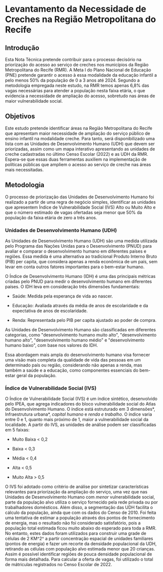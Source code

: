 # Levantamento da Necessidade de Creches na Região Metropolitana do Recife

## Introdução

Esta Nota Técnica pretende contribuir para o processo decisório na priorização do acesso ao serviço de creches nos municípios da Região Metropolitana do Recife (RMR). A Meta I do Plano Nacional de Educação (PNE) pretende garantir o acesso à essa modalidade da educação infantil a pelo menos 50% da população de 0 a 3 anos até 2024. Segundo a metodologia empregada neste estudo, na RMR temos apenas 6,8% das vagas necessárias para atender a população nesta faixa etária, o que evidencia a necessidade de ampliação do acesso, sobretudo nas áreas de maior vulnerabilidade social.

## Objetivos

Este estudo pretende identificar áreas na Região Metropolitana do Recife que apresentam maior necessidade de ampliação do serviço público de ensino infantil na modalidade creche. Para tanto, será disponibilizado uma lista com as Unidades de Desenvolvimento Humano (UDH) que devem ser priorizadas, assim como um mapa interativo apresentando as unidades de creche cadastradas no último Censo Escolar (2022) e as UDH da RMR. Espera-se que essas duas ferramentas auxiliem na implementação de políticas públicas que ampliem o acesso ao serviço de creche nas áreas mais necessitadas.

## Metodologia

O processo de priorização das Unidades de Desenvolvimento Humano foi realizado a partir de uma regra de negócio simples, identificar as unidades que apresentem Índice de Vulnerabilidade Social (IVS) Alto ou Muito Alto e que o número estimado de vagas ofertadas seja menor que 50% da população da faixa etária de zero a três anos.  

### Unidades de Desenvolvimento Humano (UDH)

As Unidades de Desenvolvimento Humano (UDH) são uma medida utilizada pelo Programa das Nações Unidas para o Desenvolvimento (PNUD) para avaliar e comparar o desenvolvimento humano em diferentes países e regiões. Essa medida é uma alternativa ao tradicional Produto Interno Bruto (PIB) per capita, que considera apenas a renda econômica de um país, sem levar em conta outros fatores importantes para o bem-estar humano.

O Índice de Desenvolvimento Humano (IDH) é uma das principais métricas criadas pelo PNUD para medir o desenvolvimento humano em diferentes países. O IDH leva em consideração três dimensões fundamentais:

-   Saúde: Medida pela esperança de vida ao nascer.

-   Educação: Avaliada através da média de anos de escolaridade e da expectativa de anos de escolaridade.

-   Renda: Representada pelo PIB per capita ajustado ao poder de compra.

As Unidades de Desenvolvimento Humano são classificadas em diferentes categorias, como "desenvolvimento humano muito alto", "desenvolvimento humano alto", "desenvolvimento humano médio" e "desenvolvimento humano baixo", com base nos valores do IDH.

Essa abordagem mais ampla do desenvolvimento humano visa fornecer uma visão mais completa da qualidade de vida das pessoas em um determinado país ou região, considerando não apenas a renda, mas também a saúde e a educação, como componentes essenciais do bem-estar geral da população.

### Índice de Vulnerabilidade Social (IVS)

O Índice de Vulnerabilidade Social (IVS) é um índice sintético, desenvolvido pelo IPEA, que agrega indicadores do bloco vulnerabilidade social do Atlas do Desenvolvimento Humano. O índice está estruturado em 3 dimensões*, Infraestrutura urbana*, *capital humano* e *renda e trabalho*. O índice varia entre 0 e 1, quanto mais próximo de 1, maior a vulnerabilidade social da localidade. A partir do IVS, as unidades de análise podem ser classificadas em 5 faixas:

-   Muito Baixa \< 0,2

-   Baixa \< 0,3

-   Média \< 0,4

-   Alta \< 0,5

-   Muito Alta \> 0,5

O IVS foi adotado como critério de análise por sintetizar características relevantes para priorização da ampliação do serviço, uma vez que nas Unidades de Desenvolvimento Humano com *menor* vulnerabilidade social, parte da população alvo utiliza o serviço fornecido pela rede privada ou por trabalhadores domésticos. Além disso, a segmentação das UDH facilita o cálculo da população, ainda que com os dados do Censo de 2010. Foi feita uma tentativa de estimar a população através dos pontos de fornecimento de energia, mas o resultado não foi considerado satisfatório, pois a população total estimada ficou muito abaixo do esperado para toda a RMR. No entanto, estes dados foram utilizados para construir uma grade de células de 2 KM^2^ a partir concentração espacial de unidades familiares (pontos de energia) e fazer um recorte da densidade populacional da UDH, retirando as células com população alvo estimada menor que 20 crianças. Assim é possível identificar regiões de pouca densidade populacional de forma mais detalhada. Para calcular a oferta de vagas, foi utilizado o total de mátriculas registrados no Censo Escolar de 2022.
